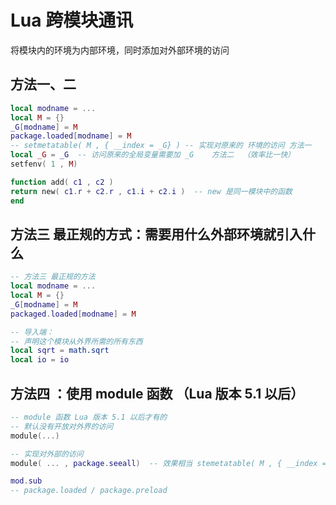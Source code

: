 # Lua 跨模块通讯

将模块内的环境为内部环境，同时添加对外部环境的访问

## 方法一、二

``` Lua
local modname = ...
local M = {}
_G[modname] = M
package.loaded[modname] = M
-- setmetatable( M , { __index = _G} ) -- 实现对原来的 环境的访问 方法一
local _G = _G  -- 访问原来的全局变量需要加 _G    方法二  （效率比一快）
setfenv( 1 , M)

function add( c1 , c2 )
return new( c1.r + c2.r , c1.i + c2.i )  -- new 是同一模块中的函数
end
```

## 方法三 最正规的方式：需要用什么外部环境就引入什么

``` Lua 
-- 方法三 最正规的方法
local modname = ...
local M = {}
_G[modname] = M
packaged.loaded[modname] = M

-- 导入端：
-- 声明这个模块从外界所需的所有东西
local sqrt = math.sqrt
local io = io
```

## 方法四 ：使用 module 函数 （Lua 版本 5.1 以后）

``` Lua
-- module 函数 Lua 版本 5.1 以后才有的
-- 默认没有开放对外界的访问
module(...)

-- 实现对外部的访问
module( ... , package.seeall)  -- 效果相当 stemetatable( M , { __index = _G })

mod.sub
-- package.loaded / package.preload
```